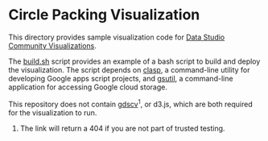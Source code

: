 # Circle Packing Visualization

This directory provides sample visualization code for [Data Studio Community
Visualizations](https://datastudio.com/datastudio/visualization).

The [build.sh](./build.sh) script provides an example of a bash script to build
and deploy the visualization. The script depends on
[clasp](https://github.com/google/clasp), a command-line utility for developing
Google apps script projects, and
[gsutil](https://cloud.google.com/storage/docs/gsutil), a command-line
application for accessing Google cloud storage.

This repository does not contain
[gdscv](https://developers.google.com/datastudio/visualization/trusted-testing/library-reference)<sup>1</sup>,
or d3.js, which are both required for the visualization to run. 

1.  The link will return a 404 if you are not part of trusted testing.
